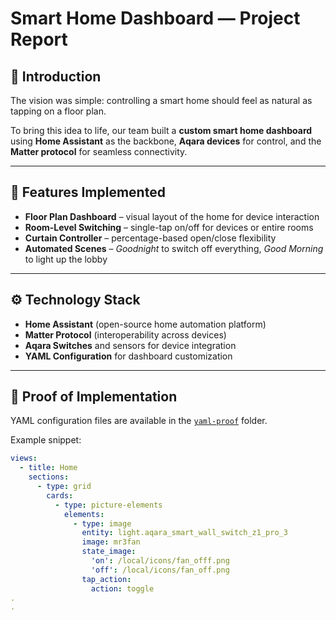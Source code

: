 # Smart Home Dashboard — Project Report

## 🌟 Introduction
The vision was simple: controlling a smart home should feel as natural as tapping on a floor plan.  

To bring this idea to life, our team built a **custom smart home dashboard** using **Home Assistant** as the backbone, **Aqara devices** for control, and the **Matter protocol** for seamless connectivity.  

---

## 🏡 Features Implemented
- **Floor Plan Dashboard** – visual layout of the home for device interaction  
- **Room-Level Switching** – single-tap on/off for devices or entire rooms  
- **Curtain Controller** – percentage-based open/close flexibility  
- **Automated Scenes** – *Goodnight* to switch off everything, *Good Morning* to light up the lobby  

---

## ⚙️ Technology Stack
- **Home Assistant** (open-source home automation platform)  
- **Matter Protocol** (interoperability across devices)  
- **Aqara Switches** and sensors for device integration  
- **YAML Configuration** for dashboard customization  

---

## 📂 Proof of Implementation
YAML configuration files are available in the [`yaml-proof`](../yaml-proof/floor_plan.yaml) folder.  

Example snippet:

```yaml
views:
  - title: Home
    sections:
      - type: grid
        cards:
          - type: picture-elements
            elements:
              - type: image
                entity: light.aqara_smart_wall_switch_z1_pro_3
                image: mr3fan
                state_image:
                  'on': /local/icons/fan_offf.png
                  'off': /local/icons/fan_off.png
                tap_action:
                  action: toggle
.
.
